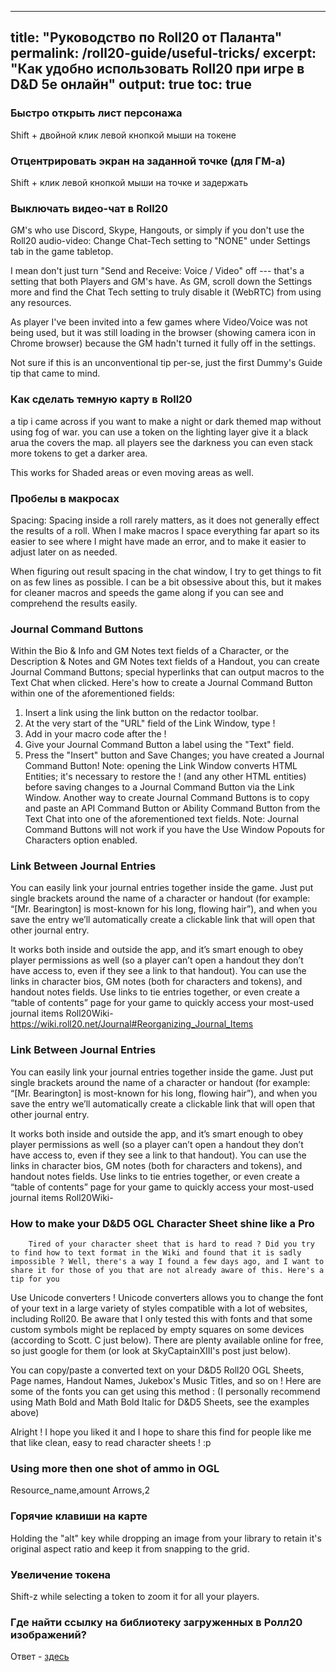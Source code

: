 
---
title: "Руководство по Roll20 от Паланта"
permalink: /roll20-guide/useful-tricks/
excerpt: "Как удобно использовать Roll20 при игре в D&D 5e онлайн"
output: true
toc: true
---

### Быстро открыть лист персонажа

Shift +  двойной клик левой кнопкой мыши на токене

### Отцентрировать экран на заданной точке (для ГМ-а)

Shift + клик левой кнопкой мыши на точке и задержать

### Выключать видео-чат в Roll20

GM's who use Discord, Skype, Hangouts, or simply if you don't use the Roll20 audio-video: Change Chat-Tech setting to "NONE" under Settings tab in the game tabletop.

I mean don't just turn "Send and Receive: Voice / Video" off --- that's a setting that both Players and GM's have. As GM, scroll down the Settings more and find the Chat Tech setting to truly disable it (WebRTC) from using any resources.

As player I've been invited into a few games where Video/Voice was not being used, but it was still loading in the browser (showing camera icon in Chrome browser) because the GM hadn't turned it fully off in the settings.

Not sure if this is an unconventional tip per-se, just the first Dummy's Guide tip that came to mind.

### Как сделать темную карту в Roll20

a tip i came across if you want to make a night or dark themed map without using fog of war. you can use a token on the lighting layer give it a black arua the covers the map. all players see the darkness you can even stack more tokens to get a darker area.

This works for Shaded areas or even moving areas as well.

### Пробелы в макросах

Spacing: Spacing inside a roll rarely matters, as it does not generally effect the results of a roll. When I make macros I space everything far apart so its easier to see where I might have made an error, and to make it easier to adjust later on as needed.

When figuring out result spacing in the chat window, I try to get things to fit on as few lines as possible. I can be a bit obsessive about this, but it makes for cleaner macros and speeds the game along if you can see and comprehend the results easily.

### Journal Command Buttons

Within the Bio & Info and GM Notes text fields of a Character, or the Description & Notes and GM Notes text fields of a Handout, you can create Journal Command Buttons; special hyperlinks that can output macros to the Text Chat when clicked.
Here's how to create a Journal Command Button within one of the aforementioned fields:
1. Insert a link using the link button on the redactor toolbar.
2. At the very start of the "URL" field of the Link Window, type !&#13;
3. Add in your macro code after the !&#13;
4. Give your Journal Command Button a label using the "Text" field.
5. Press the "Insert" button and Save Changes; you have created a Journal Command Button!
Note: opening the Link Window converts HTML Entities; it's necessary to restore the !&#13; (and any other HTML entities) before saving changes to a Journal Command Button via the Link Window.
Another way to create Journal Command Buttons is to copy and paste an API Command Button or Ability Command Button from the Text Chat into one of the aforementioned text fields.
Note: Journal Command Buttons will not work if you have the Use Window Popouts for Characters option enabled.

### Link Between Journal Entries

You can easily link your journal entries together inside the game. Just put single brackets around the name of a character or handout (for example: “[Mr. Bearington] is most-known for his long, flowing hair”), and when you save the entry we’ll automatically create a clickable link that will open that other journal entry.

It works both inside and outside the app, and it’s smart enough to obey player permissions as well (so a player can’t open a handout they don’t have access to, even if they see a link to that handout). You can use the links in character bios, GM notes (both for characters and tokens), and handout notes fields. Use links to tie entries together, or even create a “table of contents” page for your game to quickly access your most-used journal items Roll20Wiki- https://wiki.roll20.net/Journal#Reorganizing_Journal_Items

### Link Between Journal Entries

You can easily link your journal entries together inside the game. Just put single brackets around the name of a character or handout (for example: “[Mr. Bearington] is most-known for his long, flowing hair”), and when you save the entry we’ll automatically create a clickable link that will open that other journal entry.

It works both inside and outside the app, and it’s smart enough to obey player permissions as well (so a player can’t open a handout they don’t have access to, even if they see a link to that handout). You can use the links in character bios, GM notes (both for characters and tokens), and handout notes fields. Use links to tie entries together, or even create a “table of contents” page for your game to quickly access your most-used journal items Roll20Wiki- 

### How to make your D&D5 OGL Character Sheet shine like a Pro

		Tired of your character sheet that is hard to read ? Did you try to find how to text format in the Wiki and found that it is sadly impossible ? Well, there's a way I found a few days ago, and I want to share it for those of you that are not already aware of this. Here's a tip for you 

Use Unicode converters !
Unicode converters allows you to change the font of your text in a large variety of styles compatible with a lot of websites, including Roll20. Be aware that I only tested this with fonts and that some custom symbols might be replaced by empty squares on some devices (according to Scott. C just below). There are plenty available online for free, so just google for them (or look at SkyCaptainXIII's post just below).
		
You can copy/paste a converted text on your D&D5 Roll20 OGL Sheets, Page names, Handout Names, Jukebox's Music Titles, and so on ! Here are some of the fonts you can get using this method : (I personally recommend using Math Bold and Math Bold Italic for D&D5 Sheets, see the examples above)

Alright ! I hope you liked it and I hope to share this find for people like me that like clean, easy to read character sheets ! :p

### Using more then one shot of ammo in OGL

Resource_name,amount Arrows,2

### Горячие клавиши на карте

Holding the "alt" key while dropping an image from your library to retain it's original aspect ratio and keep it from snapping to the grid. 

### Увеличение токена

Shift-z while selecting a token to zoom it for all your players.

### 

### Где найти ссылку на библиотеку загруженных в Ролл20 изображений? 

Ответ -  [здесь](https://marketplace.roll20.net/library/)
